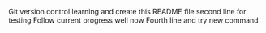 Git version control learning and create this README file
second line for testing
Follow current progress well now
Fourth line and try new command

